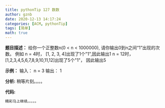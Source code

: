 ```yaml
---
title: pythonTip 127 数数
author: gznb
date: 2020-12-13 14:17:24
categories: [ACM, pythonTip]
tags: [简单]
math: true
---
```


**题目描述：**
给你一个正整数n(0 < n < 1000000), 请你输出0到n之间“1”出现的次数。
例如 n = 4时， [1, 2, 3, 4]出现了1个"1",因此输出1
     n = 12时，[1,2,3,4,5,6,7,8,9,10,11,12]出现了5个"1"， 因此输出5

**示例：**
输入：
n = 3
输出：
1


**分析:**
稍等片刻。。。。

**代码:**
```python
精彩马上继续。。。。。
```
